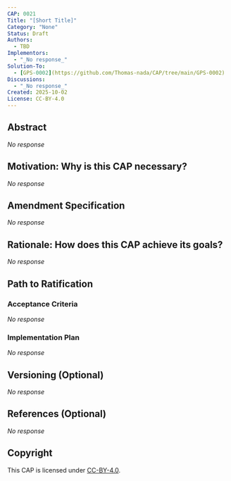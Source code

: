 ```yaml
---
CAP: 0021
Title: "[Short Title]"
Category: "None"
Status: Draft
Authors:
  - TBD
Implementors:
  - "_No response_"
Solution-To:
  - [GPS-0002](https://github.com/Thomas-nada/CAP/tree/main/GPS-0002)
Discussions:
  - "_No response_"
Created: 2025-10-02
License: CC-BY-4.0
---
```


## Abstract

_No response_

## Motivation: Why is this CAP necessary?

_No response_

## Amendment Specification

_No response_

## Rationale: How does this CAP achieve its goals?

_No response_

## Path to Ratification

### Acceptance Criteria

_No response_

### Implementation Plan

_No response_

## Versioning (Optional)

_No response_

## References (Optional)

_No response_

## Copyright

This CAP is licensed under [CC-BY-4.0](https://creativecommons.org/licenses/by/4.0/legalcode).
